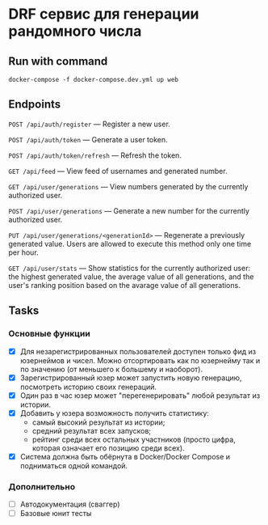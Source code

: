 # DRF сервис для генерации рандомного числа

## Run with command

```shell
docker-compose -f docker-compose.dev.yml up web
```

## Endpoints

`POST /api/auth/register` — Register a new user.

`POST /api/auth/token` — Generate a user token.

`POST /api/auth/token/refresh` — Refresh the token.

`GET /api/feed` — View feed of usernames and generated number.

`GET /api/user/generations` — View numbers generated by the currently authorized user.

`POST /api/user/generations` — Generate a new number for the currently authorized user.

`PUT /api/user/generations/<generationId>` — Regenerate a previously generated value. 
Users are allowed to execute this method only one time per hour.

`GET /api/user/stats` — Show statistics for the currently authorized user: the highest generated
value, the average value of all generations, and the user's ranking position based on the
avarage value of all generations.

## Tasks

### Основные функции

- [x] Для незарегистрированных пользователей доступен только фид из юзернеймов и чисел. 
Можно отсортировать как по юзернейму так и по значению (от меньшего к большему и наоборот).
- [x] Зарегистрированный юзер может запустить новую генерацию, посмотреть историю своих генераций.
- [x] Один раз в час юзер может "перегенерировать" любой результат из истории.
- [x] Добавить у юзера возможность получить статистику:
  - самый высокий результат из истории;
  - средний результат всех запусков;
  - рейтинг среди всех остальных участников (просто цифра, которая означает его позицию среди всех).
- [X] Система должна быть обёрнута в Docker/Docker Compose и подниматься одной командой.

### Дополнительно

- [ ] Автодокументация (сваггер)
- [ ] Базовые юнит тесты